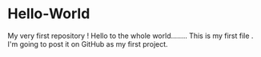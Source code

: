 # Hello-World
My very first repository ! Hello to the whole world........
This is my first file . I'm going to post it on GitHub as my first project. 
